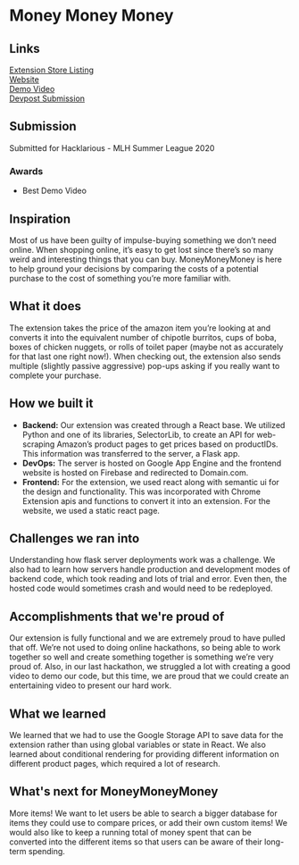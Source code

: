 # Money Money Money

## Links

[Extension Store Listing](https://chrome.google.com/webstore/detail/money-money-money/ehdcenmhmjlkmlnmlglncndglmoglojd)  
[Website](https://hacklarious.firebaseapp.com/)  
[Demo Video](https://www.youtube.com/watch?v=r2eyxjckIYY)  
[Devpost Submission](https://devpost.com/software/moneymoneymoney)  

## Submission
Submitted for Hacklarious - MLH Summer League 2020

### Awards
- Best Demo Video

## Inspiration

Most of us have been guilty of impulse-buying something we don’t need online. When shopping online, it’s easy to get lost since there’s so many weird and interesting things that you can buy. MoneyMoneyMoney is here to help ground your decisions by comparing the costs of a potential purchase to the cost of something you’re more familiar with.

## What it does

The extension takes the price of the amazon item you’re looking at and converts it into the equivalent number of chipotle burritos, cups of boba, boxes of chicken nuggets, or rolls of toilet paper (maybe not as accurately for that last one right now!). When checking out, the extension also sends multiple (slightly passive aggressive) pop-ups asking if you really want to complete your purchase.

## How we built it

- **Backend:** Our extension was created through a React base. We utilized Python and one of its libraries, SelectorLib, to create an API for web-scraping Amazon’s product pages to get prices based on productIDs. This information was transferred to the server, a Flask app. 
- **DevOps:** The server is hosted on Google App Engine and the frontend website is hosted on Firebase and redirected to Domain.com.
- **Frontend:** For the extension, we used react along with semantic ui for the design and functionality. This was incorporated with Chrome Extension apis and functions to convert it into an extension. For the website, we used a static react page.

## Challenges we ran into

Understanding how flask server deployments work was a challenge.  We also had to learn how servers handle production and development modes of backend code, which took reading and lots of trial and error. Even then, the hosted code would sometimes crash and would need to be redeployed.

## Accomplishments that we're proud of

Our extension is fully functional and we are extremely proud to have pulled that off. We’re not used to doing online hackathons, so being able to work together so well and create something together is something we’re very proud of. 
Also, in our last hackathon, we struggled a lot with creating a good video to demo our code, but this time, we are proud that we could create an entertaining video to present our hard work.

## What we learned

We learned that we had to use the Google Storage API to save data for the extension rather than using global variables or state in React. We also learned about conditional rendering for providing different information on different product pages, which required a lot of research.

## What's next for MoneyMoneyMoney

More items! We want to let users be able to search a bigger database for items they could use to compare prices, or add their own custom items! We would also like to keep a running total of money spent that can be converted into the different items so that users can be aware of their long-term spending.
